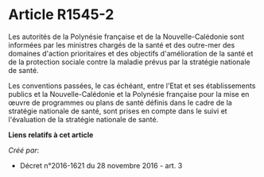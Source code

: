 # Article R1545-2

Les  autorités de la Polynésie française et de la Nouvelle-Calédonie sont  informées par les ministres chargés de la santé et
des outre-mer des  domaines d'action prioritaires et des objectifs d'amélioration de la  santé et de la protection sociale
contre la maladie prévus par la  stratégie nationale de santé. 

Les conventions  passées, le cas échéant, entre l'Etat et ses établissements publics et  la Nouvelle-Calédonie et la
Polynésie française pour la mise en œuvre de  programmes ou plans de santé définis dans le cadre de la stratégie  nationale
de santé, sont prises en compte dans le suivi et l'évaluation  de la stratégie nationale de santé.

**Liens relatifs à cet article**

_Créé par_:

  - Décret n°2016-1621 du 28 novembre 2016 - art. 3
